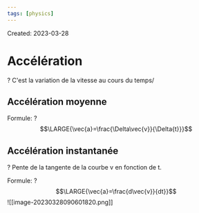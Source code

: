 ```yaml
---
tags: [physics] 
---
```

Created: 2023-03-28

# Accélération
?
C'est la variation de la vitesse au cours du temps/

## Accélération moyenne
Formule:
?
$$\LARGE{\vec{a}=\frac{\Delta\vec{v}}{\Delta{t}}}$$

## Accélération instantanée
?
Pente de la tangente de la courbe v en fonction de t.

Formule:
?
$$\LARGE{\vec{a}=\frac{d\vec{v}}{dt}}$$![[image-20230328090601820.png]]

